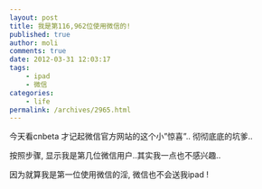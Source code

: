 ```yaml
---
layout: post
title: 我是第116,962位使用微信的!
published: true
author: moli
comments: true
date: 2012-03-31 12:03:17
tags:
    - ipad
    - 微信
categories:
    - life
permalink: /archives/2965.html
---
```

[][1]今天看cnbeta 才记起微信官方网站的这个小&#8221;惊喜&#8221;.. 彻彻底底的坑爹..

按照步骤, 显示我是第几位微信用户..其实我一点也不感兴趣..

因为就算我是第一位使用微信的淫, 微信也不会送我ipad !

 [1]: http://huoxr.com/wp-content/uploads/2012/03/ce7e0c31734f764f1333165997.jpg